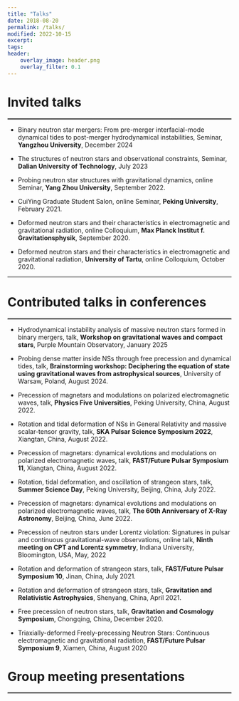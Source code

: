 ```yaml
---
title: "Talks"
date: 2018-08-20
permalink: /talks/
modified: 2022-10-15
excerpt:
tags:
header:
    overlay_image: header.png
    overlay_filter: 0.1 
---
```


# Invited talks 
<hr style="border:1px solid gray">

* Binary neutron star mergers: From pre-merger interfacial-mode dynamical tides to post-merger hydrodynamical instabilities, Seminar, **Yangzhou University**, December 2024

* The structures of neutron stars and observational constraints, Seminar, **Dalian University of Technology**, July 2023

* Probing neutron star structures with gravitational dynamics, online Seminar, **Yang Zhou University**, September 2022. 
  <!-- <a href="http://arxiv.org/abs/2109.13234" style="color: #F48FB1;">Slides</a> -->

* CuiYing Graduate Student Salon, online Seminar, **Peking University**, February 2021.
* Deformed neutron stars and their characteristics in electromagnetic and gravitational radiation, online Colloquium, **Max Planck Institut f. Gravitationsphysik**, September 2020.
* Deformed neutron stars and their characteristics in electromagnetic and gravitational radiation, **University of Tartu**, online Colloquium, October 2020.
  
---

# Contributed talks in conferences
<hr style="border:1px solid gray">

* Hydrodynamical instability analysis of massive neutron stars formed in binary mergers, talk, **Workshop on gravitational waves and compact stars**, Purple Mountain Observatory, January 2025

* Probing dense matter inside NSs through free precession and dynamical tides, talk, **Brainstorming workshop: Deciphering the equation of state using gravitational waves from astrophysical sources**, University of Warsaw, Poland, August 2024.

* Precession of magnetars and modulations on polarized electromagnetic waves, talk, **Physics Five Universities**, Peking University, China, August 2022.
 
* Rotation and tidal deformation of NSs in General Relativity and massive scalar-tensor gravity, talk, **SKA Pulsar Science Symposium 2022**, Xiangtan, China, August 2022.

* Precession of magnetars: dynamical evolutions and modulations on polarized electromagnetic waves, talk, **FAST/Future Pulsar Symposium 11**, Xiangtan, China, August 2022.

* Rotation, tidal deformation, and oscillation of strangeon stars, talk, **Summer Science Day**, Peking University, Beijing, China, July 2022.

* Precession of magnetars: dynamical evolutions and modulations on polarized electromagnetic waves, talk, **The 60th Anniversary of X-Ray Astronomy**, Beijing, China, June 2022.

* Precession of neutron stars under Lorentz violation: Signatures in pulsar and continuous gravitational-wave observations, online talk, **Ninth meeting on CPT and Lorentz symmetry**, Indiana University, Bloomington, USA, May, 2022

* Rotation and deformation of strangeon stars, talk, **FAST/Future Pulsar Symposium 10**, Jinan, China, July 2021.
  
* Rotation and deformation of strangeon stars, talk, **Gravitation and Relativistic Astrophysics**, Shenyang, China, April 2021.

* Free precession of neutron stars, talk, **Gravitation and Cosmology Symposium**, Chongqing, China, December 2020.

* Triaxially-deformed Freely-precessing Neutron Stars: Continuous electromagnetic and gravitational radiation, **FAST/Future Pulsar Symposium 9**, Xiamen, China, August 2020
  

# Group meeting presentations
<hr style="border:1px solid gray">